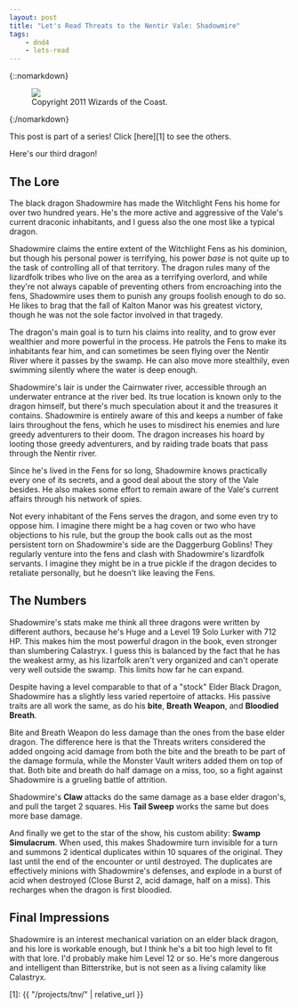 ```yaml
---
layout: post
title: "Let's Read Threats to the Nentir Vale: Shadowmire"
tags:
    - dnd4
    - lets-read
---
```


{::nomarkdown}
<figure class="center">
  <img src="{{ "/assets/wir-tnv-shadowmire.png" | absolute_url }}"/>
  <figcaption>
    Copyright 2011 Wizards of the Coast.
  </figcaption>
</figure>
{:/nomarkdown}

This post is part of a series! Click [here][1] to see the others.

Here's our third dragon!

## The Lore

The black dragon Shadowmire has made the Witchlight Fens his home for over two
hundred years. He's the more active and aggressive of the Vale's current
draconic inhabitants, and I guess also the one most like a typical dragon.

Shadowmire claims the entire extent of the Witchlight Fens as his dominion,
but though his personal power is terrifying, his power _base_ is not quite up to
the task of controlling all of that territory. The dragon rules many of the
lizardfolk tribes who live on the area as a terrifying overlord, and while
they're not always capable of preventing others from encroaching into the fens,
Shadowmire uses them to punish any groups foolish enough to do so. He likes to
brag that the fall of Kalton Manor was his greatest victory, though he was not
the sole factor involved in that tragedy.

The dragon's main goal is to turn his claims into reality, and to grow ever
wealthier and more powerful in the process. He patrols the Fens to make its
inhabitants fear him, and can sometimes be seen flying over the Nentir River
where it passes by the swamp. He can also move more stealthily, even swimming
silently where the water is deep enough.

Shadowmire's lair is under the Cairnwater river, accessible through an
underwater entrance at the river bed. Its true location is known only to the
dragon himself, but there's much speculation about it and the treasures it
contains. Shadowmire is entirely aware of this and keeps a number of fake lairs
throughout the fens, which he uses to misdirect his enemies and lure greedy
adventurers to their doom. The dragon increases his hoard by looting those
greedy adventurers, and by raiding trade boats that pass through the Nentir
river.

Since he's lived in the Fens for so long, Shadowmire knows practically every one
of its secrets, and a good deal about the story of the Vale besides. He also
makes some effort to remain aware of the Vale's current affairs through his
network of spies.

Not every inhabitant of the Fens serves the dragon, and some even try to oppose
him. I imagine there might be a hag coven or two who have objections to his
rule, but the group the book calls out as the most persistent torn on
Shadowmire's side are the Daggerburg Goblins! They regularly venture into the
fens and clash with Shadowmire's lizardfolk servants. I imagine they might be in
a true pickle if the dragon decides to retaliate personally, but he doesn't like
leaving the Fens.

## The Numbers

Shadowmire's stats make me think all three dragons were written by different
authors, because he's Huge and a Level 19 Solo Lurker with 712 HP. This makes
him the most powerful dragon in the book, even stronger than slumbering
Calastryx. I guess this is balanced by the fact that he has the weakest army, as
his lizarfolk aren't very organized and can't operate very well outside the
swamp. This limits how far he can expand.


Despite having a level comparable to that of a "stock" Elder Black Dragon,
Shadowmire has a slightly less varied repertoire of attacks. His passive traits
are all work the same, as do his **bite**, **Breath Weapon**, and **Bloodied
Breath**.

Bite and Breath Weapon do less damage than the ones from the base elder
dragon. The difference here is that the Threats writers considered the added
ongoing acid damage from both the bite and the breath to be part of the damage
formula, while the Monster Vault writers added them on top of that. Both bite
and breath do half damage on a miss, too, so a fight against Shadowmire is a
grueling battle of attrition.

Shadowmire's **Claw** attacks do the same damage as a base elder dragon's, and
pull the target 2 squares. His **Tail Sweep** works the same but does more base
damage.

And finally we get to the star of the show, his custom ability: **Swamp
Simulacrum**. When used, this makes Shadowmire turn invisible for a turn and
summons 2 identical duplicates within 10 squares of the original. They last
until the end of the encounter or until destroyed. The duplicates are
effectively minions with Shadowmire's defenses, and explode in a burst of acid
when destroyed (Close Burst 2, acid damage, half on a miss). This recharges when
the dragon is first bloodied.

## Final Impressions

Shadowmire is an interest mechanical variation on an elder black dragon, and his
lore is workable enough, but I think he's a bit too high level to fit with that
lore. I'd probably make him Level 12 or so. He's more dangerous and intelligent
than Bitterstrike, but is not seen as a living calamity like Calastryx.


[1]: {{ "/projects/tnv/" | relative_url }}
